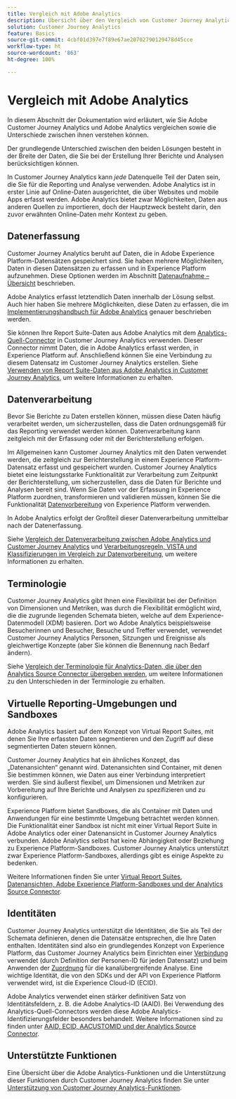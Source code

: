 ```yaml
---
title: Vergleich mit Adobe Analytics
description: Übersicht über den Vergleich von Customer Journey Analytics mit Adobe Analytics.
solution: Customer Journey Analytics
feature: Basics
source-git-commit: 4cbf01d397e7f89e67ae20702790129478d45cce
workflow-type: ht
source-wordcount: '863'
ht-degree: 100%

---
```


# Vergleich mit Adobe Analytics

In diesem Abschnitt der Dokumentation wird erläutert, wie Sie Adobe Customer Journey Analytics und Adobe Analytics vergleichen sowie die Unterschiede zwischen ihnen verstehen können.

Der grundlegende Unterschied zwischen den beiden Lösungen besteht in der Breite der Daten, die Sie bei der Erstellung Ihrer Berichte und Analysen berücksichtigen können.

In Customer Journey Analytics kann *jede* Datenquelle Teil der Daten sein, die Sie für die Reporting und Analyse verwenden. Adobe Analytics ist in erster Linie auf Online-Daten ausgerichtet, die über Websites und mobile Apps erfasst werden. Adobe Analytics bietet zwar Möglichkeiten, Daten aus anderen Quellen zu importieren, doch der Hauptzweck besteht darin, den zuvor erwähnten Online-Daten mehr Kontext zu geben.

## Datenerfassung

Customer Journey Analytics beruht auf Daten, die in Adobe Experience Platform-Datensätzen gespeichert sind. Sie haben mehrere Möglichkeiten, Daten in diesen Datensätzen zu erfassen und in Experience Platform aufzunehmen. Diese Optionen werden im Abschnitt [Datenaufnahme – Übersicht](https://experienceleague.adobe.com/docs/analytics-platform/using/cja-data-ingestion/data-ingestion.html?lang=de) beschrieben.

Adobe Analytics erfasst letztendlich Daten innerhalb der Lösung selbst. Auch hier haben Sie mehrere Möglichkeiten, diese Daten zu erfassen, die im [Implementierungshandbuch für Adobe Analytics](https://experienceleague.adobe.com/docs/analytics/implementation/home.html?lang=de) genauer beschrieben werden.

Sie können Ihre Report Suite-Daten aus Adobe Analytics mit dem [Analytics-Quell-Connector](https://experienceleague.adobe.com/docs/experience-platform/sources/ui-tutorials/create/adobe-applications/analytics.html?lang=de) in Customer Journey Analytics verwenden. Dieser Connector nimmt Daten, die in Adobe Analytics erfasst werden, in Experience Platform auf. Anschließend können Sie eine Verbindung zu diesem Datensatz im Customer Journey Analytics erstellen. Siehe [Verwenden von Report Suite-Daten aus Adobe Analytics in Customer Journey Analytics](https://experienceleague.adobe.com/docs/analytics-platform/using/compare-aa-cja/cja-aa-comparison/aa-data-in-cja.html?lang=de), um weitere Informationen zu erhalten.


## Datenverarbeitung

Bevor Sie Berichte zu Daten erstellen können, müssen diese Daten häufig verarbeitet werden, um sicherzustellen, dass die Daten ordnungsgemäß für das Reporting verwendet werden können. Datenverarbeitung kann zeitgleich mit der Erfassung oder mit der Berichterstellung erfolgen.

Im Allgemeinen kann Customer Journey Analytics mit den Daten verwendet werden, die zeitgleich zur Berichterstellung in einem Experience Platform-Datensatz erfasst und gespeichert wurden. Customer Journey Analytics bietet eine leistungsstarke Funktionalität zur Verarbeitung zum Zeitpunkt der Berichterstellung, um sicherzustellen, dass die Daten für Berichte und Analysen bereit sind. Wenn Sie Daten vor der Erfassung in Experience Platform zuordnen, transformieren und validieren müssen, können Sie die Funktionalität [Datenvorbereitung](https://experienceleague.adobe.com/docs/experience-platform/data-prep/home.html?lang=de) von Experience Platform verwenden.

In Adobe Analytics erfolgt der Großteil dieser Datenverarbeitung unmittelbar nach der Datenerfassung.

Siehe [Vergleich der Datenverarbeitung zwischen Adobe Analytics und Customer Journey Analytics](data-processing-comparisons.md) und [Verarbeitungsregeln, VISTA und Klassifizierungen im Vergleich zur Datenvorbereitung](https://experienceleague.adobe.com/docs/analytics-platform/using/compare-aa-cja/cja-aa-comparison/pr-vista-dataprep.html?lang=de), um weitere Informationen zu erhalten.


## Terminologie

Customer Journey Analytics gibt Ihnen eine Flexibilität bei der Definition von Dimensionen und Metriken, was durch die Flexibilität ermöglicht wird, die die zugrunde liegenden Schemata bieten, welche auf dem Experience-Datenmodell (XDM) basieren. Dort wo Adobe Analytics beispielsweise Besucherinnen und Besucher, Besuche und Treffer verwendet, verwendet Customer Journey Analytics Personen, Sitzungen und Ereignisse als gleichwertige Konzepte (aber Sie können die Benennung nach Bedarf ändern).

Siehe [Vergleich der Terminologie für Analytics-Daten, die über den Analytics Source Connector übergeben werden](https://experienceleague.adobe.com/docs/analytics-platform/using/compare-aa-cja/cja-aa-comparison/terminology.html?lang=de), um weitere Informationen zu den Unterschieden in der Terminologie zu erhalten.


## Virtuelle Reporting-Umgebungen und Sandboxes

Adobe Analytics basiert auf dem Konzept von Virtual Report Suites, mit denen Sie Ihre erfassten Daten segmentieren und den Zugriff auf diese segmentierten Daten steuern können.

Customer Journey Analytics hat ein ähnliches Konzept, das „Datenansichten“ genannt wird. Datenansichten sind Container, mit denen Sie bestimmen können, wie Daten aus einer Verbindung interpretiert werden. Sie sind äußerst flexibel, um Dimensionen und Metriken zur Vorbereitung auf Ihre Berichte und Analysen zu spezifizieren und zu konfigurieren.

Experience Platform bietet Sandboxes, die als Container mit Daten und Anwendungen für eine bestimmte Umgebung betrachtet werden können. Die Funktionalität einer Sandbox ist nicht mit einer Virtual Report Suite in Adobe Analytics oder einer Datenansicht in Customer Journey Analytics verbunden. Adobe Analytics selbst hat keine Abhängigkeit oder Beziehung zu Experience Platform-Sandboxes. Customer Journey Analytics unterstützt zwar Experience Platform-Sandboxes, allerdings gibt es einige Aspekte zu bedenken.

Weitere Informationen finden Sie unter [Virtual Report Suites, Datenansichten, Adobe Experience Platform-Sandboxes und der Analytics Source Connector](https://experienceleague.adobe.com/docs/analytics-platform/using/compare-aa-cja/cja-aa-comparison/vrs-dataview-sandbox-adc.html?lang=de).


## Identitäten

Customer Journey Analytics unterstützt die Identitäten, die Sie als Teil der Schemata definieren, denen die Datensätze entsprechen, die Ihre Daten enthalten. Identitäten sind also ein grundlegendes Konzept von Experience Platform, das Customer Journey Analytics beim Einrichten einer [Verbindung](../../connections/overview.md) verwendet (durch Definition der Personen-ID für jeden Datensatz) und beim Anwenden der [Zuordnung](../../stitching/overview.md) für die kanalübergreifende Analyse. Eine wichtige Identität, die von den SDKs und der API von Experience Platform verwendet wird, ist die Experience Cloud-ID (ECID).

Adobe Analytics verwendet einen stärker definitiven Satz von Identitätsfeldern, z. B. die Adobe Analytics-ID (AAID). Bei Verwendung des Analytics-Quell-Connectors werden diese Adobe Analytics-Identifizierungsfelder besonders behandelt. Weitere Informationen sind zu finden unter [AAID, ECID, AACUSTOMID und der Analytics Source Connector](https://experienceleague.adobe.com/docs/analytics-platform/using/compare-aa-cja/cja-aa-comparison/aaid-ecid-adc.html?lang=de).


## Unterstützte Funktionen

Eine Übersicht über die Adobe Analytics-Funktionen und die Unterstützung dieser Funktionen durch Customer Journey Analytics finden Sie unter [Unterstützung von Customer Journey Analytics-Funktionen](https://experienceleague.adobe.com/docs/analytics-platform/using/compare-aa-cja/cja-aa-comparison/cja-aa.html?lang=de).





